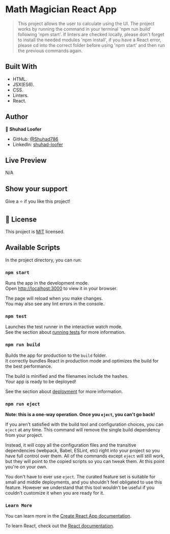 # Math Magician React App

> This project allows the user to calculate using the UI. 
> The project works by running the command in your terminal 'npm run build' following 'npm start'. If linters are checked locally, please don't forget to install the needed modules 'npm install', if you have a React error, please cd into the correct folder before using 'npm start' and then run the previous commands again.

## Built With

- HTML.
- JSX(ES6). 
- CSS.
- Linters.
- React.

## Author

👤 **Shuhad Loofer**

- GitHub: [@Shuhad786](https://github.com/Shuhad786)
- LinkedIn: [shuhad-loofer](www.linkedin.com/in/shuhad-loofer)


## Live Preview
N/A

## Show your support

Give a ⭐️ if you like this project!

## 📝 License

This project is [MIT](./LICENSE) licensed.

## Available Scripts

In the project directory, you can run:

### `npm start`

Runs the app in the development mode.\
Open [http://localhost:3000](http://localhost:3000) to view it in your browser.

The page will reload when you make changes.\
You may also see any lint errors in the console.

### `npm test`

Launches the test runner in the interactive watch mode.\
See the section about [running tests](https://facebook.github.io/create-react-app/docs/running-tests) for more information.

### `npm run build`

Builds the app for production to the `build` folder.\
It correctly bundles React in production mode and optimizes the build for the best performance.

The build is minified and the filenames include the hashes.\
Your app is ready to be deployed!

See the section about [deployment](https://facebook.github.io/create-react-app/docs/deployment) for more information.

### `npm run eject`

**Note: this is a one-way operation. Once you `eject`, you can't go back!**

If you aren't satisfied with the build tool and configuration choices, you can `eject` at any time. This command will remove the single build dependency from your project.

Instead, it will copy all the configuration files and the transitive dependencies (webpack, Babel, ESLint, etc) right into your project so you have full control over them. All of the commands except `eject` will still work, but they will point to the copied scripts so you can tweak them. At this point you're on your own.

You don't have to ever use `eject`. The curated feature set is suitable for small and middle deployments, and you shouldn't feel obligated to use this feature. However we understand that this tool wouldn't be useful if you couldn't customize it when you are ready for it.

### `Learn More`

You can learn more in the [Create React App documentation](https://facebook.github.io/create-react-app/docs/getting-started).

To learn React, check out the [React documentation](https://reactjs.org/).





